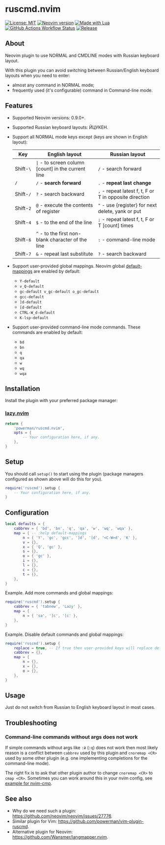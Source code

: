 # ruscmd.nvim

[![License: MIT](https://img.shields.io/badge/License-MIT-yellow.svg)](https://opensource.org/licenses/MIT)
[![Neovim version](https://img.shields.io/badge/Neovim-0.9%2B-57A143?style=flat&logo=neovim&logoColor=white)](https://neovim.io/)
[![Made with Lua](https://img.shields.io/badge/Made%20with%20Lua-2C2D72?style=flat&logo=lua&logoColor=white)](https://www.lua.org/)
[![GitHub Actions Workflow Status](https://img.shields.io/github/actions/workflow/status/powerman/ruscmd.nvim/test.yml?logo=github&label=build)](https://github.com/powerman/ruscmd.nvim/actions/workflows/test.yml)
[![Release](https://img.shields.io/github/v/release/powerman/ruscmd.nvim)](https://github.com/powerman/ruscmd.nvim/releases/latest)

## About

Neovim plugin to use NORMAL and CMDLINE modes with Russian keyboard layout.

With this plugin you can avoid switching between Russian/English keyboard layouts
when you need to enter:

- almost any command in NORMAL mode;
- frequently used (it's configurable) command in Command-line mode.

## Features

- Supported Neovim versions: 0.9.0+.

- Supported Russian keyboard layouts: ЙЦУКЕН.

- Support all NORMAL mode keys except (keys are shown in English layout):

  | Key       | English layout                                       | Russian layout                                         |
  | --------- | ---------------------------------------------------- | ------------------------------------------------------ |
  | Shift-`\` | `\|` - to screen column \[count] in the current line | `/` - search forward                                   |
  | `/`       | `/` - **search forward**                             | `.` - **repeat last change**                           |
  | Shift-`/` | `?` - search backward                                | `,` - repeat latest f, t, F or T in opposite direction |
  | Shift-`2` | `@` - execute the contents of register               | `"` - use {register} for next delete, yank or put      |
  | Shift-`4` | `$` - to the end of the line                         | `;` - repeat latest f, t, F or T \[count] times        |
  | Shift-`6` | `^` - to the first non-blank character of the line   | `:` - command-line mode                                |
  | Shift-`7` | `&` - repeat last substitute                         | `?` - search backward                                  |

- Support user-provided global mappings.
  Neovim global [default-mappings](https://neovim.io/doc/user/vim_diff.html#default-mappings)
  are enabled by default:
  - `Y-default`
  - `v_Q-default`
  - `gc-default v_gc-default o_gc-default`
  - `gcc-default`
  - `]d-default`
  - `[d-default`
  - `CTRL-W_d-default`
  - `K-lsp-default`

- Support user-provided command-line mode commands.
  These commands are enabled by default:
  - `bd`
  - `bn`
  - `q`
  - `qa`
  - `w`
  - `wq`
  - `wqa`

## Installation

Install the plugin with your preferred package manager:

### [lazy.nvim](https://github.com/folke/lazy.nvim)

```lua
return {
    'powerman/ruscmd.nvim',
    opts = {
        -- Your configuration here, if any.
    },
}
```

## Setup

You should call `setup()` to start using the plugin (package managers configured as shown
above will do this for you).

```lua
require('ruscmd').setup {
    -- Your configuration here, if any.
}
```

## Configuration

```lua
local defaults = {
    cabbrev = { 'bd', 'bn', 'q', 'qa', 'w', 'wq', 'wqa' },
    map = { -- :help default-mappings
        n = { 'Y', 'gc', 'gcc', ']d', '[d', '<C-W>d', 'K' },
        v = {},
        x = { 'Q', 'gc' },
        s = {},
        o = { 'gc' },
        i = {},
        l = {},
        c = {},
        t = {},
    },
}
```

Example. Add more commands and global mappings:

```lua
require('ruscmd').setup {
    cabbrev = { 'tabnew', 'Lazy' },
    map = {
        n = { 'sa', ']c', '[c' },
    },
}
```

Example. Disable default commands and global mappings:

```lua
require('ruscmd').setup {
    replace = true, -- If true then user-provided keys will replace defaults for these keys.
    cabbrev = {},
    map = {
        n = {},
        x = {},
        o = {},
    },
}
```

## Usage

Just do not switch from Russian to English keyboard layout in most cases.

## Troubleshooting

### Command-line commands without args does not work

If simple commands without args like `:й` (`:q`) does not work then most likely
reason is a conflict between `cabbrev` used by this plugin and `cnoremap <CR>`
used by some other plugin (e.g. one implementing completions for the command-line mode).

The right fix is to ask that other plugin author to change `cnoremap <CR>` to `cmap <CR>`.
Sometimes you can work around this in your nvim config, see
[example for nvim-cmp](https://github.com/hrsh7th/nvim-cmp/issues/2072).

## See also

- Why do we need such a plugin: <https://github.com/neovim/neovim/issues/27776>.
- Similar plugin for Vim: <https://github.com/powerman/vim-plugin-ruscmd>.
- Alternative plugin for Neovim: <https://github.com/Wansmer/langmapper.nvim>.
